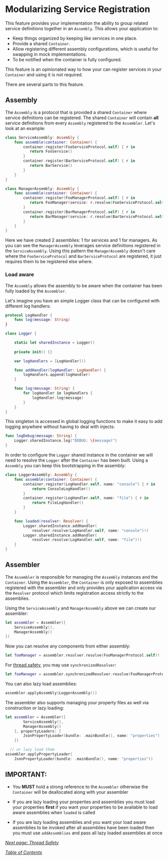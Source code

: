 # Modularizing Service Registration

This feature provides your implementation the ability to group related service definitions together
in an `Assembly`. This allows your application to:

   - Keep things organized by keeping like services in one place.
   - Provide a shared `Container`.
   - Allow registering different assembly configurations, which is useful for swapping in mock implementations.
   - To be notified when the container is fully configured.

This feature is an opinionated way to how your can register services in your `Container` and using it is not required.

There are several parts to this feature.

## Assembly

The `Assembly` is a protocol that is provided a shared `Container` where service definitions
can be registered. The shared `Container` will contain **all** service definitions from every
`Assembly` registered to the `Assembler`. Let's look at an example:

```swift
class ServiceAssembly: Assembly {
    func assemble(container: Container) {
        container.register(FooServiceProtocol.self) { r in
           return FooService()
        }
        container.register(BarServiceProtocol.self) { r in
           return BarService()
        }
    }
}

class ManagerAssembly: Assembly {
    func assemble(container: Container) {
        container.register(FooManagerProtocol.self) { r in
           return FooManager(service: r.resolve(FooServiceProtocol.self)!)
        }
        container.register(BarManagerProtocol.self) { r in
           return BarManager(service: r.resolve(BarServiceProtocol.self)!)
        }
    }
}
```

Here we have created 2 assemblies: 1 for services and 1 for managers. As you can see the `ManagerAssembly`
leverages service definitions registered in the `ServiceAssembly`. Using this pattern the `ManagerAssembly`
doesn't care where the `FooServiceProtocol` and `BarServiceProtocol` are registered, it just requires them to
be registered else where.

### Load aware

The `Assembly` allows the assembly to be aware when the container has been fully loaded
by the `Assembler`.

Let's imagine you have an simple Logger class that can be configured with different log handlers:

```swift
protocol LogHandler {
    func log(message: String)
}

class Logger {

    static let sharedInstance = Logger()
    
    private init() {}

    var logHandlers = [LogHandler]()

    func addHandler(logHandler: LogHandler) {
        logHandlers.append(logHandler)
    }

    func log(message: String) {
        for logHandler in logHandlers {
            logHandler.log(message)
        }
    }
}
```

This singleton is accessed in global logging functions to make it easy to add logging anywhere
without having to deal with injects:

```swift
func logDebug(message: String) {
    Logger.sharedInstance.log("DEBUG: \(message)")
}
```

In order to configure the `Logger` shared instance in the container we will need to resolve the
`Logger` after the `Container` has been built. Using a `Assembly` you can keep this
bootstrapping in the assembly:

```swift
class LoggerAssembly: Assembly {
    func assemble(container: Container) {
        container.register(LogHandler.self, name: "console") { r in
            return ConsoleLogHandler()
        }
        container.register(LogHandler.self, name: "file") { r in
            return FileLogHandler()
        }
    }

    func loaded(resolver: Resolver) {
        Logger.sharedInstance.addHandler(
            resolver.resolve(LogHandler.self, name: "console")!)
        Logger.sharedInstance.addHandler(
            resolver.resolve(LogHandler.self, name: "file")!)
    }
}
```

## Assembler

The `Assembler` is responsible for managing the `Assembly` instances and the `Container`. Using
the `Assembler`, the `Container` is only exposed to assemblies registered with the assembler and
only provides your application access via the `Resolver` protocol which limits registration
access strictly to the assemblies.

Using the `ServiceAssembly` and `ManagerAssembly` above we can create our assembler:

```swift
let assembler = Assembler([
    ServiceAssembly(),
    ManagerAssembly()
])
```

Now you can resolve any components from either assembly:

```swift
let fooManager = assembler.resolver.resolve(FooManagerProtocol.self)!
```

For [thread safety](ThreadSafety.md), you may use `synchronizedResolver`:

```swift
let fooManager = assembler.synchronizedResolver.resolve(FooManagerProtocol.self)!
```

You can also lazy load assemblies:

```swift
assembler.applyAssembly(LoggerAssembly())
```

The assembler also supports managing your property files as well via construction or lazy loading:

```swift
let assembler = Assembler([
        ServiceAssembly(),
        ManagerAssembly()
    ], propertyLoaders: [
        JsonPropertyLoader(bundle: .mainBundle(), name: "properties")
    ])

  // or lazy load them
assembler.applyPropertyLoader(
    JsonPropertyLoader(bundle: .mainBundle(), name: "properties"))
```

## IMPORTANT:

 - You **MUST** hold a strong reference to the `Assembler` otherwise the `Container`
   will be deallocated along with your assembler

 - If you are lazy loading your properties and assemblies you must load your properties **first** if
   you want your properties to be available to load aware assemblies when `loaded` is called

 - If you are lazy loading assemblies and you want your load aware assemblies to be invoked after
   all assemblies have been loaded then you must use `addAssemblies` and pass all lazy loaded assemblies
   at once

_[Next page: Thread Safety](ThreadSafety.md)_

_[Table of Contents](README.md)_

